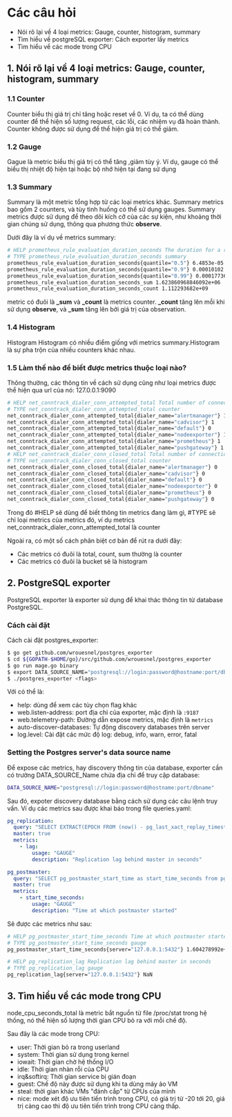 # Các câu hỏi
- Nói rõ lại về 4 loại metrics: Gauge, counter, histogram, summary
- Tìm hiểu về postgreSQL exporter: Cách exporter lấy metrics
- Tìm hiểu về các mode trong CPU

## 1. Nói rõ lại về 4 loại metrics: Gauge, counter, histogram, summary
### 1.1 Counter
Counter biểu thị giá trị chỉ tăng hoặc reset về 0. Ví dụ, ta có thể dùng counter để thể hiện số lượng request, các lỗi, các nhiệm vụ đã hoàn thành. Counter không được sử dụng để thể hiện giá trị có thể giảm.
### 1.2 Gauge
Gague là metric biểu thị giá trị có thể tăng ,giảm tùy ý. Ví dụ, gauge có thể biểu thị nhiệt độ hiện tại hoặc bộ nhớ hiện tại đang sử dụng
### 1.3 Summary
Summary là một metric tổng hợp từ các loại metrics khác. Summary metrics bao gồm 2 counters, và tùy tình huống có thể sử dụng gauges. Summary metrics được sử dụng để theo dõi kích cỡ của các sự kiện, như khoảng thời gian chúng sử dụng, thông qua phương thức **observe**.

Dưới đây là ví dụ về metrics summary:

```bash
# HELP prometheus_rule_evaluation_duration_seconds The duration for a rule to execute.
# TYPE prometheus_rule_evaluation_duration_seconds summary
prometheus_rule_evaluation_duration_seconds{quantile="0.5"} 6.4853e-05
prometheus_rule_evaluation_duration_seconds{quantile="0.9"} 0.00010102
prometheus_rule_evaluation_duration_seconds{quantile="0.99"} 0.000177367
prometheus_rule_evaluation_duration_seconds_sum 1.623860968846092e+06
prometheus_rule_evaluation_duration_seconds_count 1.112293682e+09
```

metric có đuôi là **_sum** và **_count** là metrics counter. **_count** tăng lên mỗi khi sử dụng **observe**, và **_sum** tăng lên bởi giá trị của observation.


### 1.4 Histogram
Histogram 
Histogram có nhiều điểm giống với metrics summary.Histogram là sự pha trộn của nhiều counters khác nhau.
### 1.5 Làm thế nào để biết được metrics thuộc loại nào?


Thông thường, các thông tin về cách sử dụng cũng như loại metrics được thể hiện qua url của nó: 127.0.0.1:9090


```bash
# HELP net_conntrack_dialer_conn_attempted_total Total number of connections attempted by the given dialer a given name.
# TYPE net_conntrack_dialer_conn_attempted_total counter
net_conntrack_dialer_conn_attempted_total{dialer_name="alertmanager"} 1
net_conntrack_dialer_conn_attempted_total{dialer_name="cadvisor"} 1
net_conntrack_dialer_conn_attempted_total{dialer_name="default"} 0
net_conntrack_dialer_conn_attempted_total{dialer_name="nodeexporter"} 1
net_conntrack_dialer_conn_attempted_total{dialer_name="prometheus"} 1
net_conntrack_dialer_conn_attempted_total{dialer_name="pushgateway"} 1
# HELP net_conntrack_dialer_conn_closed_total Total number of connections closed which originated from the dialer of a given name.
# TYPE net_conntrack_dialer_conn_closed_total counter
net_conntrack_dialer_conn_closed_total{dialer_name="alertmanager"} 0
net_conntrack_dialer_conn_closed_total{dialer_name="cadvisor"} 0
net_conntrack_dialer_conn_closed_total{dialer_name="default"} 0
net_conntrack_dialer_conn_closed_total{dialer_name="nodeexporter"} 0
net_conntrack_dialer_conn_closed_total{dialer_name="prometheus"} 0
net_conntrack_dialer_conn_closed_total{dialer_name="pushgateway"} 0
```

Trong đó #HELP sẽ dùng để biết thông tin metrics đang làm gì, #TYPE sẽ chỉ loại metrics của metrics đó, ví dụ metrics net_conntrack_dialer_conn_attempted_total là counter

Ngoài ra, có một số cách phân biệt cơ bản để rút ra dưới đây:
- Các metrics có đuôi là total, count, sum thường là counter
- Các metrics có đuôi là bucket sẽ là histogram


## 2. PostgreSQL exporter
PostgreSQL exporter là exporter sử dụng để khai thác thông tin từ database PostgreSQL.

### Cách cài đặt
Cách cài đặt postgres_exporter:

```bash
$ go get github.com/wrouesnel/postgres_exporter
$ cd ${GOPATH-$HOME/go}/src/github.com/wrouesnel/postgres_exporter
$ go run mage.go binary
$ export DATA_SOURCE_NAME="postgresql://login:password@hostname:port/dbname"
$ ./postgres_exporter <flags>
```
Với <flags> có thể là:

- help: dùng để xem các tùy chọn flag khác
- web.listen-address: port địa chỉ của exporter, mặc định là ```:9187```
- web.telemetry-path: Đường dẫn expose metrics, mặc định là ```metrics```
- auto-discover-databases: Tự động discovery databases trên server
- log.level: Cài đặt các mức độ log: debug, info, warn, error, fatal 

### Setting the Postgres server's data source name

Để expose các metrics, hay discovery thông tin của database, exporter cần có trường DATA_SOURCE_Name chứa địa chỉ để truy cập database:
```bash
DATA_SOURCE_NAME="postgresql://login:password@hostname:port/dbname"
```
Sau đó, expoter discovery database bằng cách sử dụng các câu lệnh truy vấn. Ví dụ các metrics sau được khai báo trong file queries.yaml:

```yaml
pg_replication:
  query: "SELECT EXTRACT(EPOCH FROM (now() - pg_last_xact_replay_timestamp())) as lag"
  master: true
  metrics:
    - lag:
        usage: "GAUGE"
        description: "Replication lag behind master in seconds"

pg_postmaster:
  query: "SELECT pg_postmaster_start_time as start_time_seconds from pg_postmaster_start_time()"
  master: true
  metrics:
    - start_time_seconds:
        usage: "GAUGE"
        description: "Time at which postmaster started"
```

Sẽ được các metrics như sau:

```bash
# HELP pg_postmaster_start_time_seconds Time at which postmaster started
# TYPE pg_postmaster_start_time_seconds gauge
pg_postmaster_start_time_seconds{server="127.0.0.1:5432"} 1.604278992e+09

# HELP pg_replication_lag Replication lag behind master in seconds
# TYPE pg_replication_lag gauge
pg_replication_lag{server="127.0.0.1:5432"} NaN
```

## 3. Tìm hiểu về các mode trong CPU

node_cpu_seconds_total là metric bắt nguồn từ file /proc/stat trong hệ thống, nó thể hiện số lượng thời gian CPU bỏ ra với mỗi chế độ.

Sau đây là các mode trong CPU:

- user: Thời gian bỏ ra trong userland
- system: Thời gian sử dụng trong kernel
- iowait: Thời gian chờ hệ thống I/O
- idle: Thời gian nhàn rỗi của CPU
- irq&softirq: Thời gian service bị gián đoạn
- guest: Chế độ này được sử dụng khi ta dùng máy ảo VM
- steal: thời gian khác VMs "đánh cắp" từ CPUs của mình
- nice: mode xét độ ưu tiên tiến trình trong CPU, có giá trị từ -20 tới 20, giá trị càng cao thì độ ưu tiên tiến trình trong CPU càng thấp.